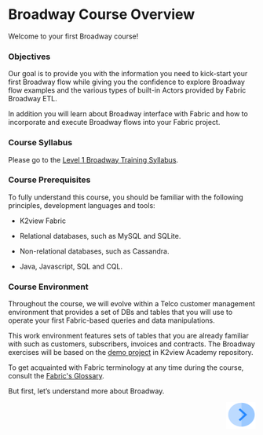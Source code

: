 # Broadway Course Overview

Welcome to your first Broadway course!   

### Objectives

Our goal is to provide you with the information you need to kick-start your first Broadway flow while giving you the confidence to explore Broadway flow examples and the various types of built-in Actors provided by Fabric Broadway ETL. 

In addition you will learn about Broadway interface with Fabric and how to incorporate and execute Broadway flows into your Fabric project.

### Course Syllabus

Please go to the [Level 1 Broadway Training Syllabus](/academy/Training_Level_1/99_Broadway/02_broadway_training_level_1_syllabus.md).



### Course Prerequisites 

To fully understand this course, you should be familiar with the following principles, development languages and tools:

* K2view Fabric

* Relational databases, such as MySQL and SQLite.

* Non-relational databases, such as Cassandra. 

* Java, Javascript, SQL and CQL.

  

### Course Environment

Throughout the course, we will evolve within a Telco customer management environment that provides a set of DBs and tables that you will use to operate your first Fabric-based queries and data manipulations. 

This work environment features sets of tables that you are already familiar with such as customers, subscribers, invoices and contracts. The Broadway exercises will be based on the [demo project](/articles/demo_project) in K2view Academy repository.

To get acquainted with Fabric terminology at any time during the course, consult the [Fabric's Glossary](/articles/01_fabric_overview/02_fabric_glossary.md).


But first, let’s understand more about Broadway.

[<img align="right" width="60" height="54" src="/articles/images/Next.png">](/academy/Training_Level_1/01_Fabric_Introduction/1_3_course_user_story.md)
